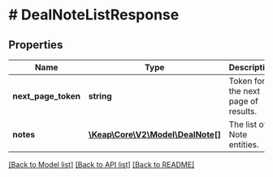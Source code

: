 # # DealNoteListResponse

## Properties

Name | Type | Description | Notes
------------ | ------------- | ------------- | -------------
**next_page_token** | **string** | Token for the next page of results. | [optional]
**notes** | [**\Keap\Core\V2\Model\DealNote[]**](DealNote.md) | The list of Note entities. | [optional]

[[Back to Model list]](../../README.md#models) [[Back to API list]](../../README.md#endpoints) [[Back to README]](../../README.md)
